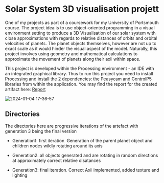# Solar System 3D visualisation projett
One of my projects as part of a coursework for my University of Portsmouth course. The project idea is to use object-oriented programming in a visual environment setting to produce a 3D Visualisation of our solar system with close approximations with regards to relative distances of orbits and orbital velocities of planets. The planet objects themselves, however are not up to exact scale as it would hinder the visual aspect of the model. Naturally, this project involves using geometry and mathematical calculations to approximate the movement of planets along their axii within space.

This project is developed within the Processing environment - an IDE with an integrated graphical library. Thus to run this project you need to install Processing and install the 2 dependencies: the Peasycam and ControlP5 libraries from within the application.
You may find the report for the created artifact here: [Report](https://github.com/ogrruz/solar-visual/blob/main/report.pdf)

![2024-01-04 17-36-57]()

## Directories

The directories here are progressive iterations of the artefact with generation 3 being the final version

* Generation1: first iteration. Generation of the parent planet object and children nodes wildly rotating around its axis

* Generation2: all objects generated and are rotating in random directions at approximately correct relative disatances  

* Generation3: final iteration. Correct Axii implemented, added texture and lighting
